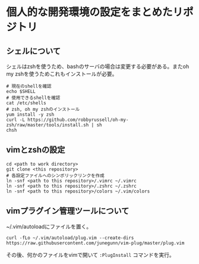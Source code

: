 # 個人的な開発環境の設定をまとめたリポジトリ

## シェルについて

シェルはzshを使うため、bashのサーバの場合は変更する必要がある。またoh my zshを使うためこれもインストールが必要。

```
# 現在のshellを確認
echo $SHELL
# 使用できるshellを確認
cat /etc/shells
# zsh, oh my zshのインストール
yum install -y zsh
curl -L https://github.com/robbyrussell/oh-my-zsh/raw/master/tools/install.sh | sh
chsh
```

## vimとzshの設定

```
cd <path to work directory>
git clone <this repository>
# 各設定ファイルへのシンボリックリンクを作成
ln -snf <path to this repository>/.vimrc ~/.vimrc
ln -snf <path to this repository>/.zshrc ~/.zshrc
ln -snf <path to this repository>/colors ~/.vim/colors
```

## vimプラグイン管理ツールについて

~/.vim/autoloadにファイルを置く。

```
curl -fLo ~/.vim/autoload/plug.vim --create-dirs https://raw.githubusercontent.com/junegunn/vim-plug/master/plug.vim
```

その後、何かのファイルをvimで開いて `:PlugInstall` コマンドを実行。

